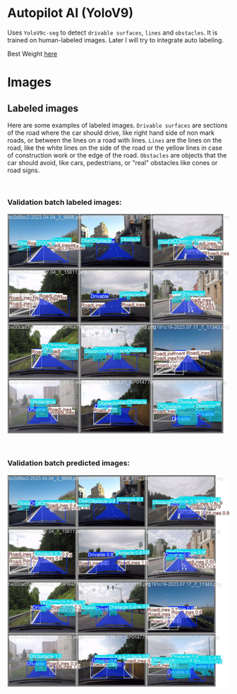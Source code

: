 # Autopilot AI (YoloV9)

Uses `YoloV9c-seg` to detect `drivable surfaces`, `lines` and `obstacles`.
It is trained on human-labeled images. Later I will try to integrate auto labeling.

<p align="left">Best Weight <a href="https://github.com/TheAypisamFpv/Autopilot/blob/master/autopilot%20AI/Best%20Weights/Yolo9_custom.pt" rel="noopener">here</a>
    <br>
</p>

# Images
## Labeled images

Here are some examples of labeled images. `Drivable surfaces` are sections of the road where the car should drive, like right hand side of non mark roads, or between the lines on a road with lines. `Lines` are the lines on the road, like the white lines on the side of the road or the yellow lines in case of construction work or the edge of the road. `Obstacles` are objects that the car should avoid, like cars, pedestrians, or "real" obstacles like cones or road signs.

<br>

### Validation batch labeled images:

<p align="center">
 <img width=800px height=auto src="https://github.com/TheAypisamFpv/Autopilot/blob/master/autopilot%20AI/images/val_batch0_labels.jpg" alt="Labeled images">
</p>

<br>

### Validation batch predicted images:

<p align="center">
 <img width=800px height=auto src="https://github.com/TheAypisamFpv/Autopilot/blob/master/autopilot%20AI/images/val_batch0_pred.jpg" alt="Predicted images">
</p>
